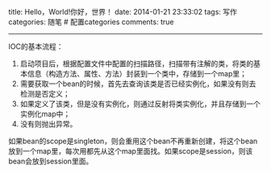 title: Hello，World!你好，世界！
date: 2014-01-21 23:33:02
tags: 写作 
categories: 随笔 # 配置categories
comments: true


---

IOC的基本流程：

1. 启动项目后，根据配置文件中配置的扫描路径，扫描带有注解的类，将类的基本信息（构造方法、属性、方法）封装到一个类中，存储到一个map里；
2. 需要获取一个bean的时候，首先去查询该类是否已经实例化，如果没有则去检测是否定义；
3. 如果定义了该类，但是没有实例化，则通过反射将类实例化，并且存储到一个实例化map中；
4. 没有则抛出异常。

如果bean的scope是singleton，则会重用这个bean不再重新创建，将这个bean放到一个map里，每次用都先从这个map里面找。如果scope是session，则该bean会放到session里面。
